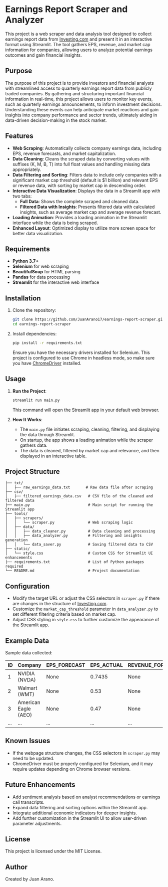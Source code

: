 
# Earnings Report Scraper and Analyzer

This project is a web scraper and data analysis tool designed to collect earnings report data from [Investing.com](https://www.investing.com/earnings-calendar/) and present it in an interactive format using Streamlit. The tool gathers EPS, revenue, and market cap information for companies, allowing users to analyze potential earnings outcomes and gain financial insights.

## Purpose

The purpose of this project is to provide investors and financial analysts with streamlined access to quarterly earnings report data from publicly traded companies. By gathering and structuring important financial information in real-time, this project allows users to monitor key events, such as quarterly earnings announcements, to inform investment decisions. Understanding these events can help anticipate market reactions and gain insights into company performance and sector trends, ultimately aiding in data-driven decision-making in the stock market.

## Features

- **Web Scraping**: Automatically collects company earnings data, including EPS, revenue forecasts, and market capitalization.
- **Data Cleaning**: Cleans the scraped data by converting values with suffixes (K, M, B, T) into full float values and handling missing data appropriately.
- **Data Filtering and Sorting**: Filters data to include only companies with a significant market cap threshold (default is $1 billion) and relevant EPS or revenue data, with sorting by market cap in descending order.
- **Interactive Data Visualization**: Displays the data in a Streamlit app with two tabs:
  - **Full Data**: Shows the complete scraped and cleaned data.
  - **Filtered Data with Insights**: Presents filtered data with calculated insights, such as average market cap and average revenue forecast.
- **Loading Animation**: Provides a loading animation in the Streamlit interface while the data is being scraped.
- **Enhanced Layout**: Optimized display to utilize more screen space for better data visualization.

## Requirements

- **Python 3.7+**
- **Selenium** for web scraping
- **BeautifulSoup** for HTML parsing
- **Pandas** for data processing
- **Streamlit** for the interactive web interface

## Installation

1. Clone the repository:
   ```bash
   git clone https://github.com/JuanArano17/earnings-report-scraper.git
   cd earnings-report-scraper
   ```

2. Install dependencies:
   ```bash
   pip install -r requirements.txt
   ```

   Ensure you have the necessary drivers installed for Selenium. This project is configured to use Chrome in headless mode, so make sure you have [ChromeDriver](https://sites.google.com/chromium.org/driver/) installed.

## Usage

1. **Run the Project**:
   ```bash
   streamlit run main.py
   ```

   This command will open the Streamlit app in your default web browser.

2. **How It Works**:
   - The `main.py` file initiates scraping, cleaning, filtering, and displaying the data through Streamlit.
   - On startup, the app shows a loading animation while the scraper gathers data.
   - The data is cleaned, filtered by market cap and relevance, and then displayed in an interactive table.

## Project Structure

```plaintext
├── txt/
│   ├── raw_earnings_data.txt       # Raw data file after scraping
├── csv/
│   ├── filtered_earnings_data.csv   # CSV file of the cleaned and filtered data
├── main.py                          # Main script for running the Streamlit app
├── tools/
│   ├── scrapers/
│   │   └── scraper.py               # Web scraping logic
│   ├── data/
│   │   ├── data_cleaner.py          # Data cleaning and processing
│   │   ├── data_analyzer.py         # Filtering and insights generation
│   │   └── data_saver.py            # Saving filtered data to CSV
├── static/
│   └── style.css                    # Custom CSS for Streamlit UI enhancements
├── requirements.txt                 # List of Python packages required
└── README.md                        # Project documentation
```

## Configuration

- Modify the target URL or adjust the CSS selectors in `scraper.py` if there are changes in the structure of [Investing.com](https://www.investing.com/earnings-calendar/).
- Customize the `market_cap_threshold` parameter in `data_analyzer.py` to set different filtering criteria based on market cap.
- Adjust CSS styling in `style.css` to further customize the appearance of the Streamlit app.

## Example Data

Sample data collected:

| ID | Company                  | EPS_FORECAST | EPS_ACTUAL | REVENUE_FORECAST | REVENUE_ACTUAL | MARKET_CAP   |
|----|---------------------------|--------------|------------|-------------------|----------------|--------------|
| 1  | NVIDIA (NVDA)            | None         | 0.7435     | None             | 32,970,000,000 | 3,580,000,000,000 |
| 2  | Walmart (WMT)            | None         | 0.53       | None             | 167,610,000,000| 688,240,000,000 |
| 3  | American Eagle (AEO)     | None         | 0.47       | None             | 1,310,000,000  | 3,510,000,000 |
| ...| ...                       | ...          | ...        | ...              | ...            | ...          |

## Known Issues

- If the webpage structure changes, the CSS selectors in `scraper.py` may need to be updated.
- ChromeDriver must be properly configured for Selenium, and it may require updates depending on Chrome browser versions.

## Future Enhancements

- Add sentiment analysis based on analyst recommendations or earnings call transcripts.
- Expand data filtering and sorting options within the Streamlit app.
- Integrate additional economic indicators for deeper insights.
- Add further customization in the Streamlit UI to allow user-driven parameter adjustments.

## License

This project is licensed under the MIT License.

## Author

Created by Juan Arano.
